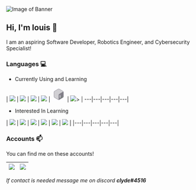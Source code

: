 ![Image of Banner](https://github.com/louisvsworld/louisvsworld/blob/main/banner.png)
## Hi, I'm louis 👋
I am an aspiring Software Developer, Robotics Engineer, and Cybersecurity Specialist!
### Languages 💻

- Currently Using and Learning

| [<img src="https://cdn.svgporn.com/logos/html-5.svg" width="38">](https://html.spec.whatwg.org/) | [<img src="https://cdn.svgporn.com/logos/css-3.svg" width="38">]() | [<img src="https://cdn.svgporn.com/logos/python.svg" width="38">](https://www.python.org/) | [<img src="https://brandslogos.com/wp-content/uploads/images/large/arduino-logo-1.png" width="38">](https://www.arduino.cc/) | [<img src="https://github.com/clyde-kun/clyde-kun/blob/0e443786bee176210b0ce41fabd63c96ec31ee59/bash.png" width="38">](https://www.gnu.org/software/bash/) | [<img src="https://logowiki.net/uploads/logo/j/java-14.svg" width="38">](https://www.oracle.com/java/)> |
---|---|---|---|---|

- Interested In Learning

| [<img src="https://cdn.svgporn.com/logos/javascript.svg" width="38">](https://www.javascript.com/) | [<img src="https://cdn.svgporn.com/logos/nodejs-icon.svg" width="38">](https://nodejs.org/en/) | [<img src="https://cdn.svgporn.com/logos/c-plusplus.svg" width="38">](https://www.cplusplus.com/) | [<img src="https://upload.wikimedia.org/wikipedia/commons/1/19/C_Logo.png" width="38">](https://www.learn-c.org/) | [<img src="https://cdn.svgporn.com/logos/lua.svg" width="38">](http://www.lua.org/) | [<img src="https://cdn.svgporn.com/logos/c-plusplus.svg" width="38">](https://www.cplusplus.com/) | 
|---|---|---|---|---|

### Accounts 📫

You can find me on these accounts!

| [<img src="https://cdn.freebiesupply.com/images/large/2x/steam-logo-transparent.png" width="38">](https://steamcommunity.com/id/1uh) | [<img src="https://cdn.myanimelist.net/img/sp/icon/apple-touch-icon-256.png" width="38">](https://myanimelist.net/animelist/c1yd3) |
|---|---|

*If contact is needed message me on discord **clyde#4516***


<!--- 👋 Hi, I’m @clyde-kun
- 👀 I’m interested in ...
- 🌱 I’m currently learning ...
- 💞️ I’m looking to collaborate on ...
- 📫 How to reach me ...


clyde-kun/clyde-kun is a ✨ special ✨ repository because its `README.md` (this file) appears on your GitHub profile.
You can click the Preview link to take a look at your changes.
--->
